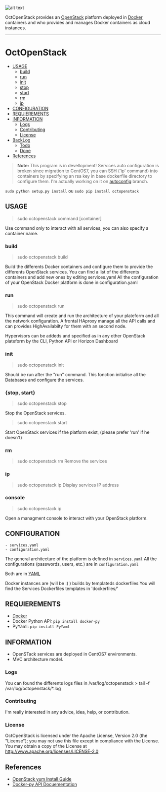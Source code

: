![alt text](https://raw.githubusercontent.com/Epheo/octopenstack/master/documentation/images/octopenstack.png "OctOpenStack" )

OctOpenStack provides an [OpenStack](http://openstack.org) platform deployed in [Docker](http://docker.io) containers and who provides and manages Docker containers as cloud instances.

-------------

OctOpenStack
============

* [USAGE](#usage)
  * [build](#build)
  * [run](#run)
  * [init](#init)
  * [stop](#stop)
  * [start](#start)
  * [rm](#rm)
  * [ip](#ip)
* [CONFIGURATION](#configuration)
* [REQUIEREMENTS](#requierements)
* [INFORMATION](#information)
  * [Logs](#logs)
  * [Contributing](#contributing)
  * [License](#license)
* [BackLog](#backlog)
  * [Todo](#todo)
  * [Done](#done)
* [References](#references)

> **Note:** This program is in devellopment! Services auto configuration is broken since migration to CentOS7, you can SSH ('ip' command) into containers by specifying an rsa key in base dockerfile directory to configure them. I'm actually working on it on [autoconfig](https://github.com/Epheo/octopenstack/tree/autoconfig) branch.


```sudo python setup.py install``` ou ```sudo pip install octopenstack```

USAGE
------
> sudo octopenstack command [container]

Use command only to interact with all services, you can also specify a container name.

### build
> sudo octopenstack build

Build the differents Docker containers and configure them to provide the differents OpenStack services.
You can find a list of the differents containers and add new ones by editing services.yaml
All the configuration of your OpenStack Docker platform is done in configuration.yaml

### run
> sudo octopenstack run

This command will create and run the architecture of your plateform and all the network configuration.
A frontal HAproxy manage all the API calls and can provides HighAvailabilty for them with an second node.

Hypervisors can be addeds and specified as in any other OpenStack plateform by the CLI, Python API or Horizon Dashboard

### init
> sudo octopenstack init

Should be run after the "run" command.
This fonction initialise all the Databases and configure the services. 

### {stop, start}
> sudo octopenstack stop

Stop the OpenStack services.

> sudo octopenstack start

Start OpenStack services if the platform exist, (please prefer 'run' if he doesn't)

### rm
> sudo octopenstack rm
Remove the services

### ip
> sudo octopenstack ip
Display services IP address 

### console
> sudo octopenstack ip

Open a managment console to interact with your OpenStack platform.

CONFIGURATION
-------------

	- services.yaml
	- configuration.yaml

The general architecture of the platform is defined in `services.yaml` 
All the configurations (passwords, users, etc.) are in `configuration.yaml`

Both are in [YAML](http://www.yaml.org/)

Docker instances are (will be :) ) builds by templateds dockerfiles
You will find the Services Dockerfiles templates in 'dockerfiles/'

REQUIEREMENTS
-------------
- [Docker](https://docs.docker.com/installation/archlinux/)
- Docker Python API: `pip install docker-py`
- PyYaml: `pip install PyYaml`


INFORMATION
-----------
- OpenSTack services are deployed in CentOS7 environments.
- MVC architecture model.

### Logs
You can found the differents logs files in /var/log/octopenstack
	> tail -f /var/log/octopenstack/*.log

### Contributing
I'm really interested in any advice, idea, help, or contribution.

### License
OctOpenStack is licensed under the Apache License, Version 2.0 (the "License"); you may not use this file except in compliance with the License. You may obtain a copy of the License at http://www.apache.org/licenses/LICENSE-2.0


References
----------
- [OpenStack yum Install Guide](http://docs.openstack.org/icehouse/install-guide/install/yum/content/)
- [Docker-py API Docuementation](https://github.com/docker/docker-py/blob/master/README.md)
